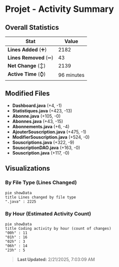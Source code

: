 # Projet - Activity Summary 

## Overall Statistics

| Stat                   | Value                                                             |
| ---------------------- | ----------------------------------------------------------------- |
| **Lines Added** (➕)   | 2182                                          |
| **Lines Removed** (➖) | 43                                        |
| **Net Change** (↕)    | 2139                |
| **Active Time** (⌚)   | 96 minutes |


## Modified Files
- **Dashboard.java** (+4, -1)
- **Statistiques.java** (+423, -13)
- **Abonne.java** (+105, -0)
- **Abonnes.java** (+43, -15)
- **Abonnements.java** (+6, -4)
- **AjouterSouscription.java** (+475, -1)
- **ModifierSouscription.java** (+524, -0)
- **Souscriptions.java** (+322, -9)
- **SouscriptionDAO.java** (+163, -0)
- **Souscription.java** (+117, -0)

## Visualizations

### By File Type (Lines Changed)

```mermaid
pie showData
title Lines changed by file type
".java" : 2225
```

### By Hour (Estimated Activity Count)

```mermaid
pie showData
title Coding activity by hour (count of changes)
"00h" : 11
"01h" : 16
"02h" : 3
"06h" : 14
"23h" : 5
```


> **Last Updated:** 2/21/2025, 7:03:09 AM
